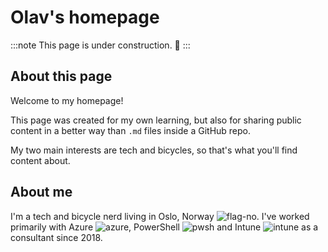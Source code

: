 # Olav's homepage

:::note
This page is under construction. 🔨
:::

## About this page

Welcome to my homepage!

This page was created for my own learning, but also for sharing public content in a better way than `.md` files inside a GitHub repo.

My two main interests are tech and bicycles, so that's what you'll find content about.

## About me

I'm a tech and bicycle nerd living in Oslo, Norway ![flag-no](/img/flag-no.svg). I've worked primarily with Azure ![azure](/img/azure.svg), PowerShell ![pwsh](/img/pwsh.svg) and Intune ![intune](/img/intune.svg) as a consultant since 2018.
